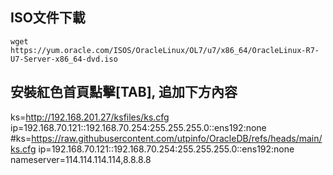 ## ISO文件下載
```
wget https://yum.oracle.com/ISOS/OracleLinux/OL7/u7/x86_64/OracleLinux-R7-U7-Server-x86_64-dvd.iso
```

## 安裝紅色首頁點擊[TAB], 追加下方內容
ks=http://192.168.201.27/ksfiles/ks.cfg ip=192.168.70.121::192.168.70.254:255.255.255.0::ens192:none
#ks=https://raw.githubusercontent.com/utpinfo/OracleDB/refs/heads/main/ks.cfg ip=192.168.70.121::192.168.70.254:255.255.255.0::ens192:none nameserver=114.114.114.114,8.8.8.8



